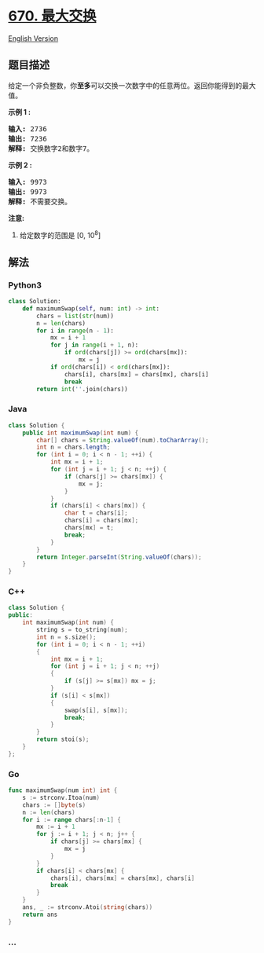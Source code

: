 # [670. 最大交换](https://leetcode.cn/problems/maximum-swap)

[English Version](/solution/0600-0699/0670.Maximum%20Swap/README_EN.md)

## 题目描述

<!-- 这里写题目描述 -->

<p>给定一个非负整数，你<strong>至多</strong>可以交换一次数字中的任意两位。返回你能得到的最大值。</p>

<p><strong>示例 1 :</strong></p>

<pre>
<strong>输入:</strong> 2736
<strong>输出:</strong> 7236
<strong>解释:</strong> 交换数字2和数字7。
</pre>

<p><strong>示例 2 :</strong></p>

<pre>
<strong>输入:</strong> 9973
<strong>输出:</strong> 9973
<strong>解释:</strong> 不需要交换。
</pre>

<p><strong>注意:</strong></p>

<ol>
	<li>给定数字的范围是&nbsp;[0, 10<sup>8</sup>]</li>
</ol>

## 解法

<!-- 这里可写通用的实现逻辑 -->

<!-- tabs:start -->

### **Python3**

<!-- 这里可写当前语言的特殊实现逻辑 -->

```python
class Solution:
    def maximumSwap(self, num: int) -> int:
        chars = list(str(num))
        n = len(chars)
        for i in range(n - 1):
            mx = i + 1
            for j in range(i + 1, n):
                if ord(chars[j]) >= ord(chars[mx]):
                    mx = j
            if ord(chars[i]) < ord(chars[mx]):
                chars[i], chars[mx] = chars[mx], chars[i]
                break
        return int(''.join(chars))
```

### **Java**

<!-- 这里可写当前语言的特殊实现逻辑 -->

```java
class Solution {
    public int maximumSwap(int num) {
        char[] chars = String.valueOf(num).toCharArray();
        int n = chars.length;
        for (int i = 0; i < n - 1; ++i) {
            int mx = i + 1;
            for (int j = i + 1; j < n; ++j) {
                if (chars[j] >= chars[mx]) {
                    mx = j;
                }
            }
            if (chars[i] < chars[mx]) {
                char t = chars[i];
                chars[i] = chars[mx];
                chars[mx] = t;
                break;
            }
        }
        return Integer.parseInt(String.valueOf(chars));
    }
}
```

### **C++**

```cpp
class Solution {
public:
    int maximumSwap(int num) {
        string s = to_string(num);
        int n = s.size();
        for (int i = 0; i < n - 1; ++i)
        {
            int mx = i + 1;
            for (int j = i + 1; j < n; ++j)
            {
                if (s[j] >= s[mx]) mx = j;
            }
            if (s[i] < s[mx])
            {
                swap(s[i], s[mx]);
                break;
            }
        }
        return stoi(s);
    }
};
```

### **Go**

```go
func maximumSwap(num int) int {
	s := strconv.Itoa(num)
	chars := []byte(s)
	n := len(chars)
	for i := range chars[:n-1] {
		mx := i + 1
		for j := i + 1; j < n; j++ {
			if chars[j] >= chars[mx] {
				mx = j
			}
		}
		if chars[i] < chars[mx] {
			chars[i], chars[mx] = chars[mx], chars[i]
			break
		}
	}
	ans, _ := strconv.Atoi(string(chars))
	return ans
}
```

### **...**

```

```

<!-- tabs:end -->
